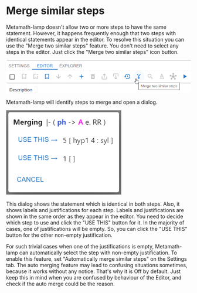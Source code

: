 # Merge similar steps

Metamath-lamp doesn't allow two or more steps to have the same statement.
However, it happens frequently enough that two steps with identical statements appear in the editor.
To resolve this situation you can use the "Merge two similar steps" feature.
You don't need to select any steps in the editor.
Just click the "Merge two similar steps" icon button.

<img src="../img/merge_steps_button.png">

Metamath-lamp will identify steps to merge and open a dialog.

<img src="../img/merge_steps_dialog.png">

This dialog shows the statement which is identical in both steps.
Also, it shows labels and justifications for each step.
Labels and justifications are shown in the same order as they appear in the editor.
You need to decide which step to use and click the "USE THIS" button for it.
In the majority of cases, one of justifications will be empty.
So, you can click the "USE THIS" button for the other non-empty justification.

For such trivial cases when one of the justifications is empty, 
Metamath-lamp can automatically select the step with non-empty justification.
To enable this feature, set "Automatically merge similar steps" on the Settings tab.
The auto merging feature may lead to confusing situations sometimes,
because it works without any notice.
That's why it is Off by default.
Just keep this in mind when you are confused by behaviour of the Editor, 
and check if the auto merge could be the reason.
